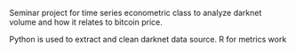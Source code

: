 Seminar project for time series econometric class to analyze darknet volume and how it relates to bitcoin price.

Python is used to extract and clean darknet data source. R for metrics work
